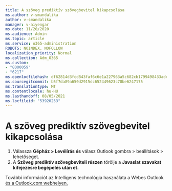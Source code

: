 ```yaml
---
title: A szöveg prediktív szövegbevitel kikapcsolása
ms.author: v-smandalika
author: v-smandalika
manager: v-aiyengar
ms.date: 11/20/2020
ms.audience: Admin
ms.topic: article
ms.service: o365-administration
ROBOTS: NOINDEX, NOFOLLOW
localization_priority: Normal
ms.collection: Adm_O365
ms.custom:
- "8000059"
- "6217"
ms.openlocfilehash: df62814d3fcd843faf6c6e1a227963a5c682cb1799498433ade15ab1b9e9a6fe
ms.sourcegitcommit: b5f7da89a650d2915dc652449623c78be6247175
ms.translationtype: MT
ms.contentlocale: hu-HU
ms.lasthandoff: 08/05/2021
ms.locfileid: "53920253"
---
```

# <a name="turn-off-text-predictions"></a>A szöveg prediktív szövegbevitel kikapcsolása

1. Válassza **Gépház > Levélírás és** válasz Outlook gombra > beállítások > lehetőséget.
2. A **Szöveg prediktív szövegbeviteli részen** törölje a **Javaslat szavakat kifejezésre begépelés után et.**

További információt az Intelligens technológia használata a Webes Outlook [és a Outlook.com webhelyen.](https://support.microsoft.com/office/use-intelligent-technology-in-outlook-on-the-web-and-outlook-com-24b30683-8340-4b69-b8ac-4193ec528a70)